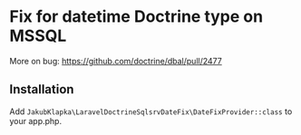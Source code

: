 # Fix for datetime Doctrine type on MSSQL

More on bug: https://github.com/doctrine/dbal/pull/2477

## Installation

Add `JakubKlapka\LaravelDoctrineSqlsrvDateFix\DateFixProvider::class` to your app.php.